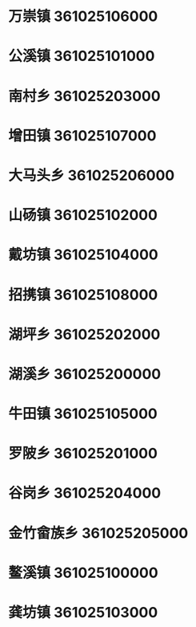 # 万崇镇 361025106000
# 公溪镇 361025101000
# 南村乡 361025203000
# 增田镇 361025107000
# 大马头乡 361025206000
# 山砀镇 361025102000
# 戴坊镇 361025104000
# 招携镇 361025108000
# 湖坪乡 361025202000
# 湖溪乡 361025200000
# 牛田镇 361025105000
# 罗陂乡 361025201000
# 谷岗乡 361025204000
# 金竹畲族乡 361025205000
# 鳌溪镇 361025100000
# 龚坊镇 361025103000
